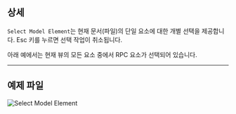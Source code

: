 ## 상세
`Select Model Element`는 현재 문서(파일)의 단일 요소에 대한 개별 선택을 제공합니다. Esc 키를 누르면 선택 작업이 취소됩니다.

아래 예에서는 현재 뷰의 모든 요소 중에서 RPC 요소가 선택되어 있습니다.
___
## 예제 파일

![Select Model Element](./Dynamo.Nodes.DSModelElementSelection_img.jpg)
